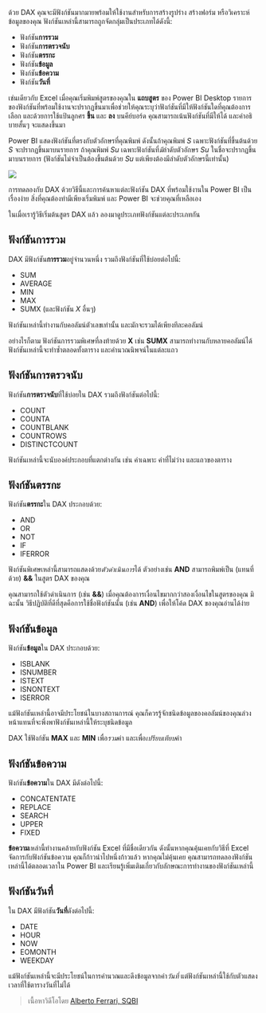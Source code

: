 ด้วย DAX คุณจะมีฟังก์ชันมากมายพร้อมให้ใช้งานสำหรับการสร้างรูปร่าง สร้างฟอร์ม หรือวิเคราะห์ข้อมูลของคุณ ฟังก์ชันเหล่านี้สามารถถูกจัดกลุ่มเป็นประเภทได้ดังนี้:

* ฟังก์ชัน**การรวม**
* ฟังก์ชัน**การตรวจนับ**
* ฟังก์ชัน**ตรรกะ**
* ฟังก์ชัน**ข้อมูล**
* ฟังก์ชัน**ข้อความ**
* ฟังก์ชัน**วันที่**

เช่นเดียวกับ Excel เมื่อคุณเริ่มพิมพ์สูตรของคุณใน **แถบสูตร** ของ Power BI Desktop รายการของฟังก์ชันที่พร้อมใช้งานจะปรากฏขึ้นมาเพื่อช่วยให้คุณระบุว่าฟังก์ชันที่มีให้ฟังก์ชันใดที่คุณต้องการเลือก และด้วยการใช้แป้นลูกศร **ขึ้น** และ **ลง** บนคีย์บอร์ด คุณสามารถเน้นฟังก์ชันที่มีให้ได้ และคำอธิบายสั้นๆ จะแสดงขึ้นมา

Power BI แสดงฟังก์ชันที่ตรงกับตัวอักษรที่คุณพิมพ์ ดังนั้นถ้าคุณพิมพ์ *S* เฉพาะฟังก์ชันที่ขึ้นต้นด้วย *S* จะปรากฏขึ้นมาบนรายการ ถ้าคุณพิมพ์ *Su* เฉพาะฟังก์ชันที่*มี*ลำดับตัวอักษร *Su* ในชื่อจะปรากฏขึ้นมาบนรายการ (ฟังก์ชันไม่จำเป็นต้องขึ้นต้นด้วย *Su* แต่เพียงต้องมีลำดับตัวอักษรนี้เท่านั้น)

![](media/7-3-dax-functions/dax-functions_1.png)

การทดลองกับ DAX ด้วยวิธีนี้และการค้นหาแต่ละฟังก์ชัน DAX ที่พร้อมใช้งานใน Power BI เป็นเรื่องง่าย สิ่งที่คุณต้องทำมีเพียงเริ่มพิมพ์ และ Power BI จะช่วยคุณที่เหลือเอง

ในเมื่อเรารู้วิธีเริ่มต้นสูตร DAX แล้ว ลองมาดูประเภทฟังก์ชันแต่ละประเภทกัน

## <a name="aggregation-functions"></a>ฟังก์ชันการรวม
DAX มีฟังก์ชัน**การรวม**อยู่จำนวนหนึ่ง รวมถึงฟังก์ชันที่ใช้บ่อยต่อไปนี้:

* SUM
* AVERAGE
* MIN
* MAX
* SUMX (และฟังก์ชัน *X* อื่นๆ)

ฟังก์ชันเหล่านี้ทำงานกับคอลัมน์ตัวเลขเท่านั้น และมักจะรวมได้เพียงทีละคอลัมน์

อย่างไรก็ตาม ฟังก์ชันการรวมพิเศษที่ลงท้ายด้วย **X** เช่น **SUMX** สามารถทำงานกับหลายคอลัมน์ได้ ฟังก์ชันเหล่านี้จะทำซ้ำตลอดทั้งตาราง และคำนวณนิพจน์ในแต่ละแถว

## <a name="counting-functions"></a>ฟังก์ชันการตรวจนับ
ฟังก์ชัน**การตรวจนับ**ที่ใช้บ่อยใน DAX รวมถึงฟังก์ชันต่อไปนี้:

* COUNT
* COUNTA
* COUNTBLANK
* COUNTROWS
* DISTINCTCOUNT

ฟังก์ชันเหล่านี้จะนับองค์ประกอบที่แตกต่างกัน เช่น ค่าเฉพาะ ค่าที่ไม่ว่าง และแถวของตาราง

## <a name="logical-functions"></a>ฟังก์ชันตรรกะ
ฟังก์ชัน**ตรรกะ**ใน DAX ประกอบด้วย:

* AND
* OR
* NOT
* IF
* IFERROR

ฟังก์ชันพิเศษเหล่านี้สามารถแสดงด้วย*ตัวดำเนินการ*ได้ ตัวอย่างเช่น **AND** สามารถพิมพ์เป็น (แทนที่ด้วย) **&&** ในสูตร DAX ของคุณ

คุณสามารถใช้ตัวดำเนินการ (เช่น **&&**) เมื่อคุณต้องการเงื่อนไขมากกว่าสองเงื่อนไขในสูตรของคุณ มิฉะนั้น วิธีปฏิบัติที่ดีที่สุดคือการใช้ชื่อฟังก์ชันนั้น (เช่น **AND**) เพื่อให้โค้ด DAX ของคุณอ่านได้ง่าย

## <a name="information-functions"></a>ฟังก์ชันข้อมูล
ฟังก์ชัน**ข้อมูล**ใน DAX ประกอบด้วย:

* ISBLANK
* ISNUMBER
* ISTEXT
* ISNONTEXT
* ISERROR

แม้ฟังก์ชันเหล่านี้อาจมีประโยชน์ในบางสถานการณ์ คุณก็ควรรู้จักชนิดข้อมูลของคอลัมน์ของคุณล่วงหน้าแทนที่จะพึ่งพาฟังก์ชันเหล่านี้ให้ระบุชนิดข้อมูล

DAX ใช้ฟังก์ชัน **MAX** และ **MIN** เพื่อ*รวม*ค่า และเพื่อ*เปรียบเทียบ*ค่า

## <a name="text-functions"></a>ฟังก์ชันข้อความ
ฟังก์ชัน**ข้อความ**ใน DAX มีดังต่อไปนี้:

* CONCATENTATE
* REPLACE
* SEARCH
* UPPER
* FIXED

**ข้อความ**เหล่านี้ทำงานคล้ายกับฟังก์ชัน Excel ที่มีชื่อเดียวกัน ดังนั้นหากคุณคุ้นเคยกับวิธีที่ Excel จัดการกับฟังก์ชันข้อความ คุณก็ก้าวนำไปหนึ่งก้าวแล้ว หากคุณไม่คุ้นเคย คุณสามารถทดลองฟังก์ชันเหล่านี้ได้ตลอดเวลาใน Power BI และเรียนรู้เพิ่มเติมเกี่ยวกับลักษณะการทำงานของฟังก์ชันเหล่านี้

## <a name="date-functions"></a>ฟังก์ชันวันที่
ใน DAX มีฟังก์ชัน**วันที่**ดังต่อไปนี้:

* DATE
* HOUR
* NOW
* EOMONTH
* WEEKDAY

แม้ฟังก์ชันเหล่านี้จะมีประโยชน์ในการคำนวณและดึงข้อมูลจากค่า*วันที่* แต่ฟังก์ชันเหล่านี้ใช้กับตัวแสดงเวลาที่ใช้ตารางวันที่ไม่ได้

> เนื้อหาวิดีโอโดย [Alberto Ferrari, SQBI](http://www.sqlbi.com/learning-dax/?utm_source=powerbi&utm_medium=marketing&utm_campaign=after-summit)
> 
> 

